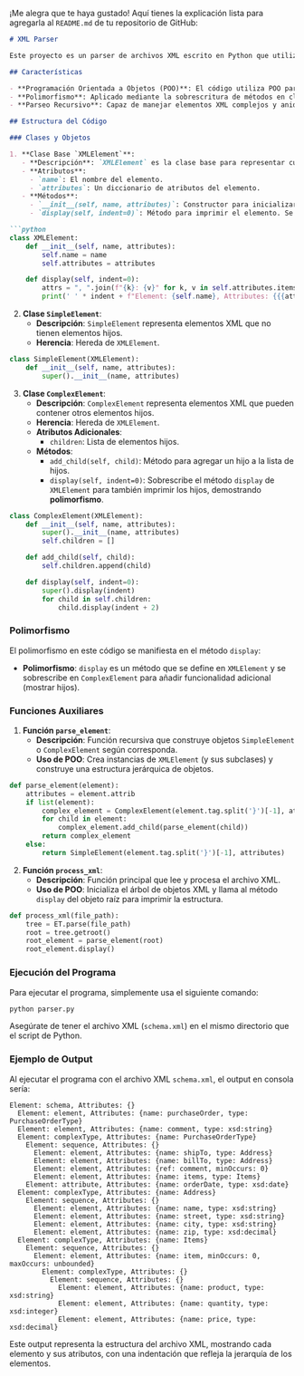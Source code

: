 ¡Me alegra que te haya gustado! Aquí tienes la explicación lista para agregarla al `README.md` de tu repositorio de GitHub:

```markdown
# XML Parser

Este proyecto es un parser de archivos XML escrito en Python que utiliza la programación orientada a objetos (POO) para estructurar y procesar el contenido del archivo. El objetivo del programa es leer y detallar la estructura del archivo XML, incluso si se modifica o se le agregan nuevas etiquetas.

## Características

- **Programación Orientada a Objetos (POO)**: El código utiliza POO para estructurar el programa de manera modular y extensible.
- **Polimorfismo**: Aplicado mediante la sobrescritura de métodos en clases derivadas.
- **Parseo Recursivo**: Capaz de manejar elementos XML complejos y anidados.

## Estructura del Código

### Clases y Objetos

1. **Clase Base `XMLElement`**:
   - **Descripción**: `XMLElement` es la clase base para representar cualquier elemento XML.
   - **Atributos**: 
     - `name`: El nombre del elemento.
     - `attributes`: Un diccionario de atributos del elemento.
   - **Métodos**:
     - `__init__(self, name, attributes)`: Constructor para inicializar el nombre y los atributos del elemento.
     - `display(self, indent=0)`: Método para imprimir el elemento. Se puede sobrescribir en clases derivadas para personalizar la salida.

```python
class XMLElement:
    def __init__(self, name, attributes):
        self.name = name
        self.attributes = attributes

    def display(self, indent=0):
        attrs = ", ".join(f"{k}: {v}" for k, v in self.attributes.items())
        print(' ' * indent + f"Element: {self.name}, Attributes: {{{attrs}}}")
```

2. **Clase `SimpleElement`**:
   - **Descripción**: `SimpleElement` representa elementos XML que no tienen elementos hijos.
   - **Herencia**: Hereda de `XMLElement`.

```python
class SimpleElement(XMLElement):
    def __init__(self, name, attributes):
        super().__init__(name, attributes)
```

3. **Clase `ComplexElement`**:
   - **Descripción**: `ComplexElement` representa elementos XML que pueden contener otros elementos hijos.
   - **Herencia**: Hereda de `XMLElement`.
   - **Atributos Adicionales**:
     - `children`: Lista de elementos hijos.
   - **Métodos**:
     - `add_child(self, child)`: Método para agregar un hijo a la lista de hijos.
     - `display(self, indent=0)`: Sobrescribe el método `display` de `XMLElement` para también imprimir los hijos, demostrando **polimorfismo**.

```python
class ComplexElement(XMLElement):
    def __init__(self, name, attributes):
        super().__init__(name, attributes)
        self.children = []

    def add_child(self, child):
        self.children.append(child)

    def display(self, indent=0):
        super().display(indent)
        for child in self.children:
            child.display(indent + 2)
```

### Polimorfismo

El polimorfismo en este código se manifiesta en el método `display`:

- **Polimorfismo**: `display` es un método que se define en `XMLElement` y se sobrescribe en `ComplexElement` para añadir funcionalidad adicional (mostrar hijos).

### Funciones Auxiliares

1. **Función `parse_element`**:
   - **Descripción**: Función recursiva que construye objetos `SimpleElement` o `ComplexElement` según corresponda.
   - **Uso de POO**: Crea instancias de `XMLElement` (y sus subclases) y construye una estructura jerárquica de objetos.

```python
def parse_element(element):
    attributes = element.attrib
    if list(element):
        complex_element = ComplexElement(element.tag.split('}')[-1], attributes)
        for child in element:
            complex_element.add_child(parse_element(child))
        return complex_element
    else:
        return SimpleElement(element.tag.split('}')[-1], attributes)
```

2. **Función `process_xml`**:
   - **Descripción**: Función principal que lee y procesa el archivo XML.
   - **Uso de POO**: Inicializa el árbol de objetos XML y llama al método `display` del objeto raíz para imprimir la estructura.

```python
def process_xml(file_path):
    tree = ET.parse(file_path)
    root = tree.getroot()
    root_element = parse_element(root)
    root_element.display()
```

### Ejecución del Programa

Para ejecutar el programa, simplemente usa el siguiente comando:

```bash
python parser.py
```

Asegúrate de tener el archivo XML (`schema.xml`) en el mismo directorio que el script de Python.

### Ejemplo de Output

Al ejecutar el programa con el archivo XML `schema.xml`, el output en consola sería:

```
Element: schema, Attributes: {}
  Element: element, Attributes: {name: purchaseOrder, type: PurchaseOrderType}
  Element: element, Attributes: {name: comment, type: xsd:string}
  Element: complexType, Attributes: {name: PurchaseOrderType}
    Element: sequence, Attributes: {}
      Element: element, Attributes: {name: shipTo, type: Address}
      Element: element, Attributes: {name: billTo, type: Address}
      Element: element, Attributes: {ref: comment, minOccurs: 0}
      Element: element, Attributes: {name: items, type: Items}
    Element: attribute, Attributes: {name: orderDate, type: xsd:date}
  Element: complexType, Attributes: {name: Address}
    Element: sequence, Attributes: {}
      Element: element, Attributes: {name: name, type: xsd:string}
      Element: element, Attributes: {name: street, type: xsd:string}
      Element: element, Attributes: {name: city, type: xsd:string}
      Element: element, Attributes: {name: zip, type: xsd:decimal}
  Element: complexType, Attributes: {name: Items}
    Element: sequence, Attributes: {}
      Element: element, Attributes: {name: item, minOccurs: 0, maxOccurs: unbounded}
        Element: complexType, Attributes: {}
          Element: sequence, Attributes: {}
            Element: element, Attributes: {name: product, type: xsd:string}
            Element: element, Attributes: {name: quantity, type: xsd:integer}
            Element: element, Attributes: {name: price, type: xsd:decimal}
```

Este output representa la estructura del archivo XML, mostrando cada elemento y sus atributos, con una indentación que refleja la jerarquía de los elementos.
